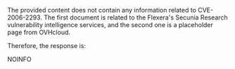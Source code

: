 The provided content does not contain any information related to CVE-2006-2293. The first document is related to the Flexera's Secunia Research vulnerability intelligence services, and the second one is a placeholder page from OVHcloud.

Therefore, the response is:

NOINFO